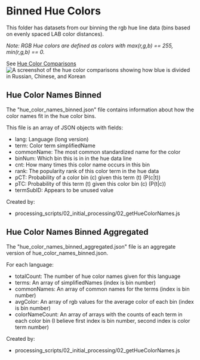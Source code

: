 # Binned Hue Colors

This folder has datasets from our binning the rgb hue line data (bins based on evenly spaced LAB color distances).

*Note: RGB Hue colors are defined as colors with max(r,g,b) == 255, min(r,g,b) == 0.*

See [Hue Color Comparisons](https://idl.uw.edu/color-naming-in-different-languages/vis/stacked-spectrum.html)
![A screenshot of the hue color comparisons showing how blue is divided in Russian, Chinese, and Korean](../../vis/stacked-small.png)


## Hue Color Names Binned
The "hue_color_names_binned.json" file contains information about how the color names fit in the hue color bins. 

This file is an array of JSON objects with fields:
- lang: Language (long version)
- term: Color term simplifiedName
- commonName: The most common standardized name for the color
- binNum: Which bin this is in in the hue data line
- cnt: How many times this color name occurs in this bin
- rank: The popularity rank of this color term in the hue data
- pCT: Probability of a color bin (c) given this term (t) (P(c|t))
- pTC: Probability of this term (t) given this color bin (c) (P(t|c))
- termSubID: Appears to be unused value

Created by:
- processing_scripts/02_initial_processing/02_getHueColorNames.js


## Hue Color Names Binned Aggregated
The "hue_color_names_binned_aggregated.json" file is an aggregate version of hue_color_names_binned.json.

For each language:
- totalCount: The number of hue color names given for this language
- terms: An array of simplifiedNames (index is bin number) 
- commonNames: An array of common names for the terms (index is bin number)
- avgColor: An array of rgb values for the average color of each bin (index is bin number)
- colorNameCount: An array of arrays with the counts of each term in each color bin (I believe first index is bin number, second index is color term number)


Created by:
- processing_scripts/02_initial_processing/02_getHueColorNames.js